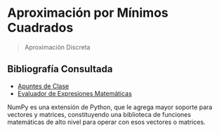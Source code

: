 # Aproximación por Mínimos Cuadrados
> Aproximación Discreta


## Bibliografía Consultada

 - [Apuntes de Clase](./Apuntes.pdf)
 - [Evaluador de Expresiones Matemáticas](http://www.gobestcode.com/html/evaluate_math_expressions_pyth.html)

NumPy es una extensión de Python, que le agrega mayor soporte para vectores y matrices, constituyendo una biblioteca de funciones matemáticas de alto nivel para operar con esos vectores o matrices.
